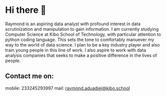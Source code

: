 # Hi there 👋
Raymond is an aspiring data analyst with profound interest in data scrutinization and manipulation to gain information. I am currently studying Computer Science at Kibo School of Technology, with particular attention to python coding language. This sets the tone to comfortably manuever my way to the world of data science. 
I plan to be a key industry player and also train young people in this line of work. I also aspire to work with data analysis companies that seeks to make a positive difference in the lives of people.
## Contact me on:
mobile: 233245293997
mail:   raymond.aduadjei@kibo.school
